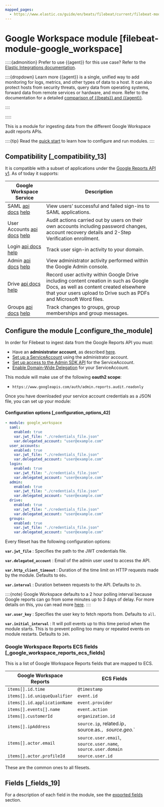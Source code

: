 ```yaml
---
mapped_pages:
  - https://www.elastic.co/guide/en/beats/filebeat/current/filebeat-module-google_workspace.html
---
```


# Google Workspace module [filebeat-module-google_workspace]

:::::{admonition} Prefer to use {{agent}} for this use case?
Refer to the [Elastic Integrations documentation](integration-docs://docs/reference/google_workspace.md).

::::{dropdown} Learn more
{{agent}} is a single, unified way to add monitoring for logs, metrics, and other types of data to a host. It can also protect hosts from security threats, query data from operating systems, forward data from remote services or hardware, and more. Refer to the documentation for a detailed [comparison of {{beats}} and {{agent}}](docs-content://reference/ingestion-tools/fleet/index.md).

::::


:::::


This is a module for ingesting data from the different Google Workspace audit reports APIs.

::::{tip}
Read the [quick start](/reference/filebeat/filebeat-installation-configuration.md) to learn how to configure and run modules.
::::



## Compatibility [_compatibility_13]

It is compatible with a subset of applications under the [Google Reports API v1](https://developers.google.com/admin-sdk/reports/v1/get-start/getting-started). As of today it supports:

| Google Workspace Service | Description |  |
| --- | --- | --- |
| SAML [api docs](https://developers.google.com/admin-sdk/reports/v1/appendix/activity/saml) [help](https://support.google.com/a/answer/7007375?hl=en&ref_topic=9027054) | View users’ successful and failed sign-ins to SAML applications. |  |
| User Accounts [api docs](https://developers.google.com/admin-sdk/reports/v1/appendix/activity/user-accounts) [help](https://support.google.com/a/answer/9022875?hl=en&ref_topic=9027054) | Audit actions carried out by users on their own accounts including password changes, account recovery details and 2-Step Verification enrollment. |  |
| Login [api docs](https://developers.google.com/admin-sdk/reports/v1/appendix/activity/login) [help](https://support.google.com/a/answer/4580120?hl=en&ref_topic=9027054) | Track user sign-in activity to your domain. |  |
| Admin [api docs](https://developers.google.com/admin-sdk/reports/v1/appendix/activity/admin-application-settings) [help](https://support.google.com/a/answer/4579579?hl=en&ref_topic=9027054) | View administrator activity performed within the Google Admin console. |  |
| Drive [api docs](https://developers.google.com/admin-sdk/reports/v1/appendix/activity/drive) [help](https://support.google.com/a/answer/4579696?hl=en&ref_topic=9027054) | Record user activity within Google Drive including content creation in such as Google Docs, as well as content created elsewhere that your users upload to Drive such as PDFs and Microsoft Word files. |  |
| Groups [api docs](https://developers.google.com/admin-sdk/reports/v1/appendix/activity/groups) [help](https://support.google.com/a/answer/6270454?hl=en&ref_topic=9027054) | Track changes to groups, group memberships and group messages. |  |


## Configure the module [_configure_the_module]

In order for Filebeat to ingest data from the Google Reports API you must:

* Have an **administrator account**, as described [here](https://developers.google.com/admin-sdk/reports/v1/guides/prerequisites).
* [Set up a ServiceAccount](https://support.google.com/workspacemigrate/answer/9222993?hl=en) using the administrator account.
* [Set up access to the Admin SDK API](https://developers.google.com/admin-sdk/reports/v1/guides/authorizing) for the ServiceAccount.
* [Enable Domain-Wide Delegation](https://developers.google.com/admin-sdk/reports/v1/guides/delegation) for your ServiceAccount.

This module will make use of the following **oauth2 scope**:

* `https://www.googleapis.com/auth/admin.reports.audit.readonly`

Once you have downloaded your service account credentials as a JSON file, you can set up your module:


#### Configuration options [_configuration_options_42]

```yaml
- module: google_workspace
  saml:
    enabled: true
    var.jwt_file: "./credentials_file.json"
    var.delegated_account: "user@example.com"
  user_accounts:
    enabled: true
    var.jwt_file: "./credentials_file.json"
    var.delegated_account: "user@example.com"
  login:
    enabled: true
    var.jwt_file: "./credentials_file.json"
    var.delegated_account: "user@example.com"
  admin:
    enabled: true
    var.jwt_file: "./credentials_file.json"
    var.delegated_account: "user@example.com"
  drive:
    enabled: true
    var.jwt_file: "./credentials_file.json"
    var.delegated_account: "user@example.com"
  groups:
    enabled: true
    var.jwt_file: "./credentials_file.json"
    var.delegated_account: "user@example.com"
```

Every fileset has the following configuration options:

**`var.jwt_file`**
:   Specifies the path to the JWT credentials file.

**`var.delegated_account`**
:   Email of the admin user used to access the API.

**`var.http_client_timeout`**
:   Duration of the time limit on HTTP requests made by the module. Defaults to `60s`.

**`var.interval`**
:   Duration between requests to the API. Defaults to `2h`.

::::{note}
Google Workspace defaults to a 2 hour polling interval because Google reports can go from some minutes up to 3 days of delay. For more details on this, you can read more [here](https://support.google.com/a/answer/7061566).
::::


**`var.user_key`**
:   Specifies the user key to fetch reports from. Defaults to `all`.

**`var.initial_interval`**
:   It will poll events up to this time period when the module starts. This is to prevent polling too many or repeated events on module restarts. Defaults to `24h`.


### Google Workspace Reports ECS fields [_google_workspace_reports_ecs_fields]

This is a list of Google Workspace Reports fields that are mapped to ECS.

| Google Workspace Reports | ECS Fields |  |
| --- | --- | --- |
| `items[].id.time` | `@timestamp` |  |
| `items[].id.uniqueQualifier` | `event.id` |  |
| `items[].id.applicationName` | `event.provider` |  |
| `items[].events[].name` | `event.action` |  |
| `items[].customerId` | `organization.id` |  |
| `items[].ipAddress` | `source.ip`, related.ip`, `source.as.*`, `source.geo.*` |  |
| `items[].actor.email` | `source.user.email`, `source.user.name`, `source.user.domain` |  |
| `items[].actor.profileId` | `source.user.id` |  |

These are the common ones to all filesets.


## Fields [_fields_19]

For a description of each field in the module, see the [exported fields](/reference/filebeat/exported-fields-google_workspace.md) section.

